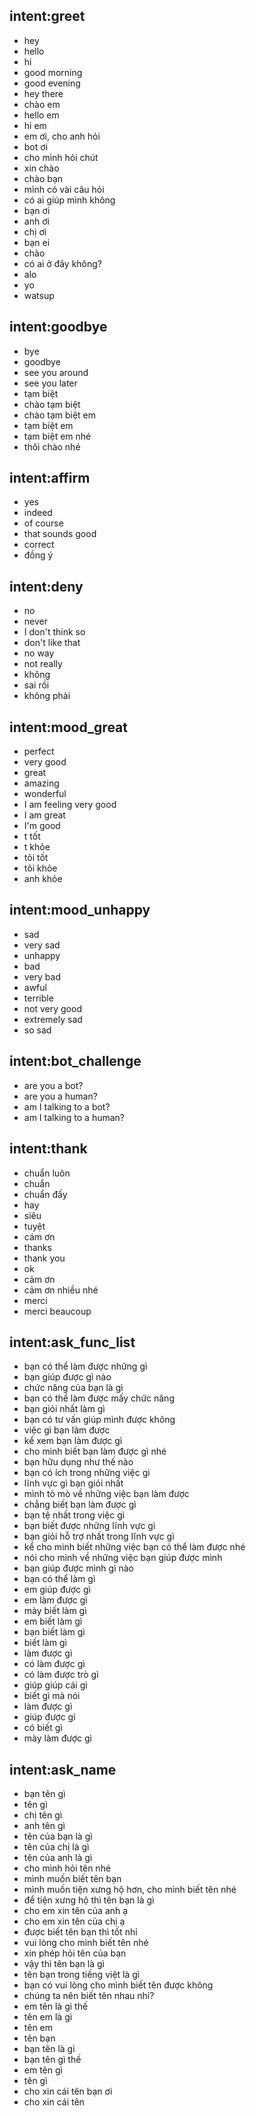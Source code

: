 ## intent:greet
- hey
- hello
- hi
- good morning
- good evening
- hey there
- chào em
- hello em
- hi em
- em ơi, cho anh hỏi
- bot ơi
- cho mình hỏi chút
- xin chào
- chào bạn
- mình có vài câu hỏi
- có ai giúp mình không
- bạn ơi
- anh ơi
- chị ơi
- bạn ei
- chào
- có ai ở đây không?
- alo
- yo
- watsup

## intent:goodbye
- bye
- goodbye
- see you around
- see you later
- tạm biệt
- chào tạm biệt
- chào tạm biệt em
- tạm biệt em
- tạm biệt em nhé
- thôi chào nhé

## intent:affirm
- yes
- indeed
- of course
- that sounds good
- correct
- đồng ý

## intent:deny
- no
- never
- I don't think so
- don't like that
- no way
- not really
- không
- sai rồi
- không phải

## intent:mood_great
- perfect
- very good
- great
- amazing
- wonderful
- I am feeling very good
- I am great
- I'm good
- t tốt
- t khỏe
- tôi tốt
- tôi khỏe
- anh khỏe

## intent:mood_unhappy
- sad
- very sad
- unhappy
- bad
- very bad
- awful
- terrible
- not very good
- extremely sad
- so sad

## intent:bot_challenge
- are you a bot?
- are you a human?
- am I talking to a bot?
- am I talking to a human?

## intent:thank
- chuẩn luôn
- chuẩn
- chuẩn đấy
- hay
- siêu
- tuyệt
- cám ơn
- thanks
- thank you
- ok
- cảm ơn 
- cảm ơn nhiều nhé
- merci
- merci beaucoup

## intent:ask_func_list
- bạn có thể làm được những gì
- bạn giúp được gì nào
- chức năng của bạn là gì
- bạn có thể làm được mấy chức năng
- bạn giỏi nhất làm gì
- bạn có tư vấn giúp mình được không
- việc gì bạn làm được
- kể xem bạn làm được gì
- cho mình biết bạn làm được gì nhé
- bạn hữu dụng như thế nào
- bạn có ích trong những việc gì
- lĩnh vực gì bạn giỏi nhất
- mình tò mò về những việc bạn làm được
- chẳng biết bạn làm được gì
- bạn tệ nhất trong việc gì
- bạn biết được những lĩnh vực gì
- bạn giỏi hỗ trợ nhất trong lĩnh vực gì
- kể cho mình biết những việc bạn có thể làm được nhé
- nói cho mình về những việc bạn giúp được mình
- bạn giúp được mình gì nào
- bạn có thể làm gì
- em giúp được gì
- em làm được gì
- mày biết làm gì
- em biết làm gì
- bạn biết làm gì
- biết làm gì
- làm được gì
- có làm được gì
- có làm được trò gì
- giúp giúp cái gì
- biết gì mà nói
- làm được gì
- giúp được gì
- có biết gì
- mày làm được gì


## intent:ask_name
- bạn tên gì
- tên gì
- chị tên gì
- anh tên gì
- tên của bạn là gì
- tên của chị là gì
- tên của anh là gì
- cho mình hỏi tên nhé
- mình muốn biết tên bạn
- mình muốn tiện xưng hộ hơn, cho mình biết tên nhé
- để tiện xưng hộ thì tên bạn là gì
- cho em xin tên của anh ạ
- cho em xin tên của chị ạ
- được biết tên bạn thì tốt nhỉ
- vui lòng cho mình biết tên nhé
- xin phép hỏi tên của bạn
- vậy thì tên bạn là gì
- tên bạn trong tiếng việt là gì
- bạn có vui lòng cho mình biết tên được không
- chúng ta nên biết tên nhau nhỉ?
- em tên là gì thế
- tên em là gì
- tên em
- tên bạn
- bạn tên là gì
- bạn tên gì thế
- em tên gì
- tên gì
- cho xin cái tên bạn ơi
- cho xin cái tên